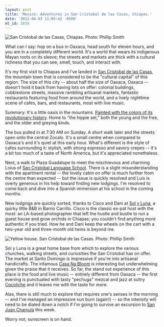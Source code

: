 ```yaml
---
layout: post
title: 'Mexico: Adventures in San Cristobal de las Casas, Chiapas.'
date: '2012-04-03 11:05:42 -0500'
mt_id: 2816
---
```


<img src="https://lh4.googleusercontent.com/-mb_bB5I2aCM/T3saq_s9XcI/AAAAAAAAAik/fDo3g7gAlEY/s640/San%2520Cristobal%2520de%2520las%2520Casas.jpg" alt=" San Cristobal de las Casas, Chiapas. Photo: Phillip Smith" />

What can I say: hop on a bus in Oaxaca, head south for eleven hours, and you are in a completely different world. It's a world that wears its indigenous Mayan roots on its sleeve; the streets and markets are thick with a cultural richness that you can see, smell, touch, and interact with.

It's my first visit to Chiapas and I've landed in [San Cristobal de las Casas](https://en.wikipedia.org/wiki/San_Crist%C3%B3bal_de_las_Casas), the mountain town that is considered to be the "cultural capital" of this region. The size of this city -- about half the size of Oaxaca, Oaxaca -- doesn't hold it back from having lots on offer: colonial buildings, cobblestone streets, massive rambling artisanal markets, fantastic restaurants featuring food from around the world, and a lively nighttime scene of cafes, bars, and restaurants, most with live music.

Summary: It's a little oasis in the mountains. [Painted with the colors of its revolutionary history](https://en.wikipedia.org/wiki/Zapatista_Army_of_National_Liberation). Home to "the hippie set," both the young and the free, and the older and greying kinds.

The bus pulled in at 7:30 AM on Sunday. A short walk later and the streets open onto the central Zocalo. It's a small centre when compared to Oaxaca's and it's quiet at this early hour. What's different is the style of cafes surrounding it: stylish, with strong espresso and savory crepes -- it's a bit too much of a taste of North America, but it's appreciated nonetheless.

Next, a walk to Plaza Guadalupe to meet the mischievous and charming Loius of [San Cristobal Language School](http://www.sancristoballanguageschool.org/). There is a slight misunderstanding with the apartment rental -- the lovely cabin on offer is much further from the centre than expected -- but the issue is quickly resolved and Luis is overly generous in his help toward finding new lodgings. I'm resolved to come back and dive into a Spanish immersion at his school in the coming months.

New lodgings are quickly sorted, thanks to Cisco and Dani at [Sol y Luna](http://www.solylunainn.com/), a quirky little B&B in Barrio Carrillo. Cisco is the classic ex-pat host with the most: an LA-based photographer that left the hustle and bustle to run a guest house and grow orchids in Chiapas; you couldn't find anything more authentic if you tried. How he and Dani keep the wheels on the cart with a two-year old and three-month old twins is beyond me.

<img src="https://lh4.googleusercontent.com/-80Zv1GUUQS8/T3sZ_FawAqI/AAAAAAAAAiM/37zc3I5aBLs/s640/San%2520Cristobal%2520de%2520las%2520Casas.jpg" alt="Yellow house. San Cristobal de las Casas. Photo: Phillip Smith" />

Sol y Luna is a great home base from which to explore the various churches, walking streets, and curiosities the San Cristobal has on offer. The market at Santo Domingo is impressive if you're into artisanal handicrafts. The infamous [Casa Na Bloom](https://en.wikipedia.org/wiki/Casa_Na_Bolom) is interesting but underwhelming given the praise that it receives. So far, the stand out experience of this place is the food and live music -- entirely different from Oaxaca -- the first evening is punctuated with tasty "pechuga" mezcal and jazz at sultry [Cocoliche](http://www.tripadvisor.com/Restaurant_Review-g150802-d2195697-Reviews-Resto_Teatro_Cocoliche-San_Cristobal_de_las_Casas_Central_Mexico_and_Gulf_Coast.html) and it leaves me with the taste for more.

Alas, there is still much to explore that requires one's senses in the morning -- and I've managed an impressive sun burn (again!) -- so the intensity will need to be dialed down a notch if I'm going to survive an excursion to [San Juan Chamula](https://en.wikipedia.org/wiki/Chamula) this week.

Worry not, sunscreen is on hand.
